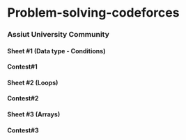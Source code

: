 # Problem-solving-codeforces
### Assiut University Community

#### Sheet #1 (Data type - Conditions)
#### Contest#1

#### Sheet #2 (Loops)
#### Contest#2

#### Sheet #3 (Arrays)
#### Contest#3
